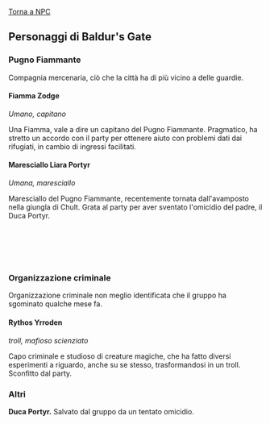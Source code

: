 [Torna a NPC](../npc.md)

## Personaggi di Baldur's Gate

### Pugno Fiammante

Compagnia mercenaria, ciò che la città ha di più vicino a delle guardie.

#### Fiamma Zodge

*Umano, capitano*

Una Fiamma, vale a dire un capitano del Pugno Fiammante. Pragmatico, ha stretto un accordo con il party per ottenere aiuto con problemi dati dai rifugiati, in cambio di ingressi facilitati.

#### Maresciallo Liara Portyr

<div style="width: 20%; background-image: url('https://5e.tools/img/adventure/BGDIA/023-636988751903431559.jpg'); background-position: top 5% right 60%; background-size: 200%; float: left;" class="portrait"> <a href="https://5e.tools/img/adventure/BGDIA/023-636988751903431559.jpg" class="fill-div"></a></div>

*Umana, maresciallo*

Maresciallo del Pugno Fiammante, recentemente tornata dall'avamposto nella giungla di Chult. Grata al party per aver sventato l'omicidio del padre, il Duca Portyr.

<br>
<br>
<br>
<br>

### Organizzazione criminale

Organizzazione criminale non meglio identificata che il gruppo ha sgominato qualche mese fa.

#### Rythos Yrroden

*troll, mafioso scienziato*

Capo criminale e studioso di creature magiche, che ha fatto diversi esperimenti a riguardo, anche su se stesso, trasformandosi in un troll. Sconfitto dal party.

### Altri

**Duca Portyr.** Salvato dal gruppo da un tentato omicidio.